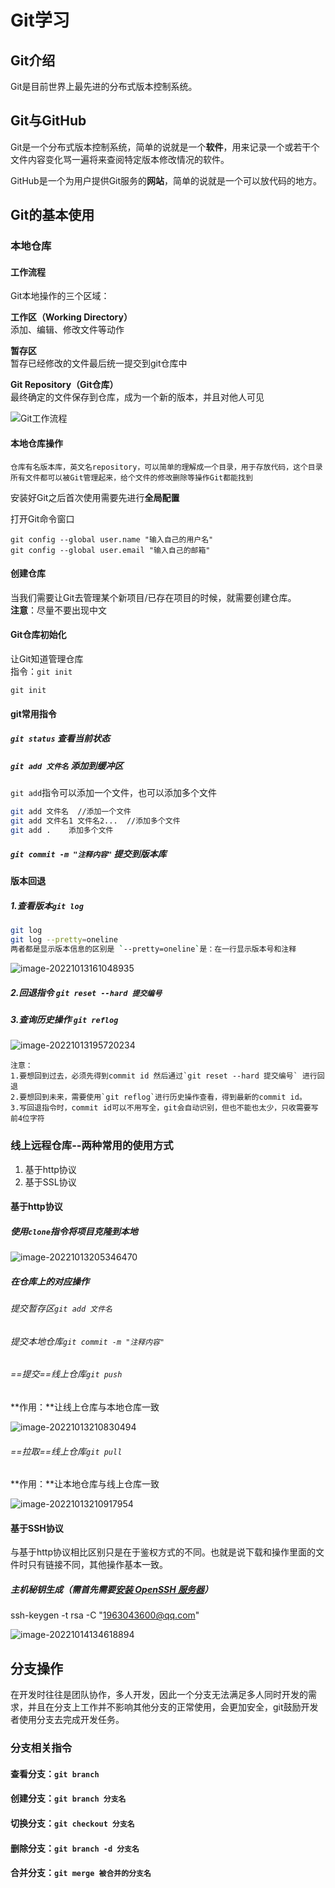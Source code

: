 # Git学习

## Git介绍

Git是目前世界上最先进的分布式版本控制系统。

## Git与GitHub

Git是一个分布式版本控制系统，简单的说就是一个**软件**，用来记录一个或若干个文件内容变化骂一遍将来查阅特定版本修改情况的软件。

GitHub是一个为用户提供Git服务的**网站**，简单的说就是一个可以放代码的地方。

## Git的基本使用

### 本地仓库

#### 工作流程

Git本地操作的三个区域：

**工作区（Working Directory）**<br>添加、编辑、修改文件等动作

**暂存区**<br>暂存已经修改的文件最后统一提交到git仓库中

**Git Repository（Git仓库）**<br>最终确定的文件保存到仓库，成为一个新的版本，并且对他人可见

![Git工作流程](https://raw.githubusercontent.com/qingyunlyp/picstore/master/img/202210121118741.jpg)

#### 本地仓库操作

`仓库有名版本库，英文名repository，可以简单的理解成一个目录，用于存放代码，这个目录所有文件都可以被Git管理起来，给个文件的修改删除等操作Git都能找到`

安装好Git之后首次使用需要先进行**全局配置**

打开Git命令窗口

```shell
git config --global user.name "输入自己的用户名"
git config --global user.email "输入自己的邮箱"
```

#### 创建仓库

当我们需要让Git去管理某个新项目/已存在项目的时候，就需要创建仓库。<br/>**注意**：尽量不要出现中文

#### Git仓库初始化

让Git知道管理仓库<br>指令：`git init`<br>

```shell
git init
```

#### git常用指令

##### `git status`   查看当前状态

##### `git add 文件名`  添加到缓冲区

`git add`指令可以添加一个文件，也可以添加多个文件

```sh
git add 文件名  //添加一个文件
git add 文件名1 文件名2...  //添加多个文件
git add .    添加多个文件
```

##### `git commit -m "注释内容"`  提交到版本库

#### 版本回退

##### 1.查看版本`git log`

```sh
git log   
git log --pretty=oneline
两者都是显示版本信息的区别是 `--pretty=oneline`是：在一行显示版本号和注释 
```

![image-20221013161048935](https://raw.githubusercontent.com/qingyunlyp/picstore/master/img/202210131610988.png)

##### 2.回退指令 `git reset --hard 提交编号`

##### 3.查询历史操作 `git reflog`

![image-20221013195720234](https://raw.githubusercontent.com/qingyunlyp/picstore/master/img/202210131957280.png)

```
注意：
1.要想回到过去，必须先得到commit id 然后通过`git reset --hard 提交编号` 进行回退
2.要想回到未来，需要使用`git reflog`进行历史操作查看，得到最新的commit id。
3.写回退指令时，commit id可以不用写全，git会自动识别，但也不能也太少，只收需要写前4位字符
```

### 线上远程仓库--两种常用的使用方式

1. 基于http协议
2. 基于SSL协议

#### 基于http协议

##### 使用`clone`指令将项目克隆到本地

![image-20221013205346470](https://raw.githubusercontent.com/qingyunlyp/picstore/master/img/202210132053516.png)

##### 在仓库上的对应操作

###### 提交暂存区`git add 文件名`

###### 提交本地仓库`git commit -m "注释内容"`

###### ==提交==线上仓库`git push`

**作用：**让线上仓库与本地仓库一致

![image-20221013210830494](https://raw.githubusercontent.com/qingyunlyp/picstore/master/img/202210132108542.png)

###### ==拉取==线上仓库`git pull`

**作用：**让本地仓库与线上仓库一致

![image-20221013210917954](https://raw.githubusercontent.com/qingyunlyp/picstore/master/img/202210132109993.png)

#### 基于SSH协议

与基于http协议相比区别只是在于鉴权方式的不同。也就是说下载和操作里面的文件时只有链接不同，其他操作基本一致。

##### 主机秘钥生成（需首先需要[安装 OpenSSH 服务器](https://learn.microsoft.com/zh-cn/windows-server/administration/openssh/openssh_install_firstuse)）

ssh-keygen -t rsa -C "1963043600@qq.com"

![image-20221014134618894](https://raw.githubusercontent.com/qingyunlyp/picstore/master/img/202210141346948.png)

## 分支操作

在开发时往往是团队协作，多人开发，因此一个分支无法满足多人同时开发的需求，并且在分支上工作并不影响其他分支的正常使用，会更加安全，git鼓励开发者使用分支去完成开发任务。

### 分支相关指令

#### 查看分支：`git branch`

#### 创建分支：`git branch 分支名`

#### 切换分支：`git checkout 分支名`

#### 删除分支：`git branch -d 分支名`

#### 合并分支：`git merge 被合并的分支名`
